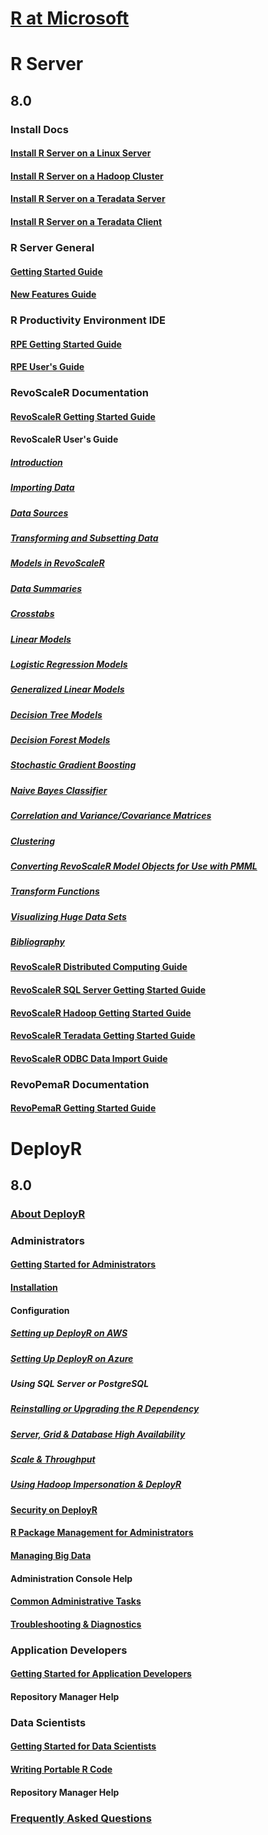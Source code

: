 # [R at Microsoft](index.md)
# R Server
## 8.0
### Install Docs
#### [Install R Server on a Linux Server](rserver/8.0/rserver-install-linux-server.md)
#### [Install R Server on a Hadoop Cluster](rserver/8.0/rserver-install-hadoop.md)
#### [Install R Server on a Teradata Server](rserver/8.0/rserver-install-teradata-server.md)
#### [Install R Server on a Teradata Client](rserver/8.0/rserver-install-teradata-client.md)
### R Server General
#### [Getting Started Guide](rserver/8.0/rserver-getting-started.md)
#### [New Features Guide](rserver/8.0/rserver-new-features.md)
### R Productivity Environment IDE
#### [RPE Getting Started Guide](rserver/8.0/RevoRPE_Getting_Started.md)
#### [RPE User's Guide](rserver/8.0/RevoRPE_Users_Guide.md)
### RevoScaleR Documentation
#### [RevoScaleR Getting Started Guide](rserver/8.0/rserver-scaler-getting-started.md)
#### RevoScaleR User's Guide
##### [Introduction](rserver/8.0/rserver-scaler-user-guide-1-introduction.md)
##### [Importing Data](rserver/8.0/rserver-scaler-user-guide-2-data-import.md)
##### [Data Sources](rserver/8.0/rserver-scaler-user-guide-3-data-source.md)
##### [Transforming and Subsetting Data](rserver/8.0/rserver-scaler-user-guide-4-data-transform.md)
##### [Models in RevoScaleR](rserver/8.0/rserver-scaler-user-guide-5-models.md)
##### [Data Summaries](rserver/8.0/rserver-scaler-user-guide-6-data-summaries.md)
##### [Crosstabs](rserver/8.0/rserver-scaler-user-guide-7-crosstabs.md)
##### [Linear Models](rserver/8.0/rserver-scaler-user-guide-8-linear-model.md)
##### [Logistic Regression Models](rserver/8.0/rserver-scaler-user-guide-9-logistic-regression.md)
##### [Generalized Linear Models](rserver/8.0/rserver-scaler-user-guide-10-generalized-linear-model.md)
##### [Decision Tree Models](rserver/8.0/rserver-scaler-user-guide-11-decision-tree.md)
##### [Decision Forest Models](rserver/8.0/rserver-scaler-user-guide-12-decision-forest.md)
##### [Stochastic Gradient Boosting](rserver/8.0/rserver-scaler-user-guide-13-boosting.md)
##### [Naive Bayes Classifier](rserver/8.0/rserver-scaler-user-guide-14-naive-bayes.md)
##### [Correlation and Variance/Covariance Matrices](rserver/8.0/rserver-scaler-user-guide-15-covcor.md)
##### [Clustering](rserver/8.0/rserver-scaler-user-guide-16-cluster.md)
##### [Converting RevoScaleR Model Objects for Use with PMML](rserver/8.0/rserver-scaler-user-guide-17-pmml.md)
##### [Transform Functions](rserver/8.0/rserver-scaler-user-guide-18-transform-functions.md)
##### [Visualizing Huge Data Sets](rserver/8.0/rserver-scaler-user-guide-19-visualize-huge-data-sets.md)
##### [Bibliography](rserver/8.0/rserver-scaler-user-guide-20-bibliography.md)
#### [RevoScaleR Distributed Computing Guide](rserver/8.0/rserver-scaler-distributed-computing.md)
#### [RevoScaleR SQL Server Getting Started Guide](rserver/8.0/rserver-scaler-sql-server-getting-started.md)
#### [RevoScaleR Hadoop Getting Started Guide](rserver/8.0/rserver-scaler-hadoop-getting-started.md)
#### [RevoScaleR Teradata Getting Started Guide](rserver/8.0/rserver-scaler-teradata-getting-started.md)
#### [RevoScaleR ODBC Data Import Guide](rserver/8.0/rserver-scaler-odbc.md)
### RevoPemaR Documentation
#### [RevoPemaR Getting Started Guide](rserver/8.0/rserver-pemar-getting-started.md)
# DeployR
## 8.0
### [About DeployR](deployr/8.0/deployr-about.md)
### Administrators
#### [Getting Started for Administrators](deployr/8.0/deployr-administrator-getting-started.md)
#### [Installation](deployr/8.0/deployr-installing-configuring.md)
#### Configuration
##### [Setting up DeployR on AWS](deployr/8.0/deployr-admin-configure-for-aws.md)
##### [Setting Up DeployR on Azure](deployr-admin-configure-for-azure.md)
##### Using SQL Server or PostgreSQL
##### [Reinstalling or Upgrading the R Dependency ](deployr/8.0/deployr-admin-configure-reinstall-r.md)
##### [Server, Grid & Database High Availability](deployr/8.0/deployr-admin-configure-high-availability.md)
##### [Scale & Throughput](deployr/8.0/deployr-admin-scale-and-throughput.md)
##### [Using Hadoop Impersonation & DeployR](deployr/8.0/deployr-admin-hadoop-impersonation.md)
#### [Security on DeployR](deployr/8.0/deployr-admin-security.md)
#### [R Package Management for Administrators](deployr/8.0/deployr-admin-r-package-management.md)
#### [Managing Big Data](deployr/8.0/deployr-admin-manage-big-data.md)
#### Administration Console Help
#### [Common Administrative Tasks](deployr/8.0/deployr-common-administration-tasks.md)
#### [Troubleshooting & Diagnostics](deployr/8.0/deployr-admin-diagnostics-troubleshooting.md)
### Application Developers
#### [Getting Started for Application Developers](deployr/8.0/deployr-application-developer-getting-started.md)
#### Repository Manager Help
### Data Scientists
#### [Getting Started for Data Scientists](deployr/8.0/deployr-data-scientist-getting-started.md)
#### [Writing Portable R Code](deployr/8.0/deployr-data-scientist-write-portable-r-code.md)
#### Repository Manager Help
### [Frequently Asked Questions](deployr/8.0/deployr-faq.md)
